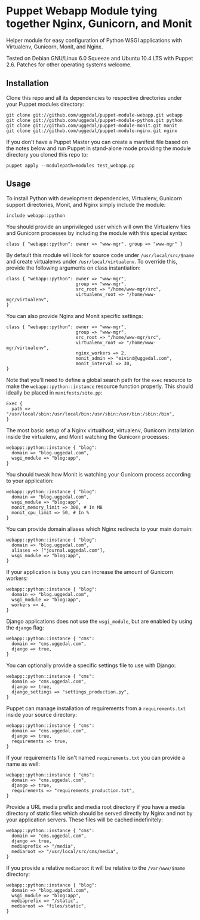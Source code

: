 Puppet Webapp Module tying together Nginx, Gunicorn, and Monit
==============================================================

Helper module for easy configuration of Python WSGI applications
with Virtualenv, Gunicorn, Monit, and Nginx.

Tested on Debian GNU/Linux 6.0 Squeeze and Ubuntu 10.4 LTS with
Puppet 2.6. Patches for other operating systems welcome.


Installation
------------

Clone this repo and all its dependencies to respective directories under
your Puppet modules directory:

    git clone git://github.com/uggedal/puppet-module-webapp.git webapp
    git clone git://github.com/uggedal/puppet-module-python.git python
    git clone git://github.com/uggedal/puppet-module-monit.git monit
    git clone git://github.com/uggedal/puppet-module-nginx.git nginx

If you don't have a Puppet Master you can create a manifest file
based on the notes below and run Puppet in stand-alone mode
providing the module directory you cloned this repo to:

    puppet apply --modulepath=modules test_webapp.pp


Usage
-----

To install Python with development dependencies, Virtualenv, Gunicorn support
directories, Monit, and Nginx simply include the module:

    include webapp::python

You should provide an unprivileged user which will own the Virtualenv files
and Gunicorn processes by including the module with this special syntax:

    class { "webapp::python": owner => "www-mgr", group => "www-mgr" }

By default this module will look for source code under `/usr/local/src/$name`
and create virtualenvs under `/usr/local/virtualenv`. To override this, provide
the following arguments on class instantiation:

    class { "webapp::python": owner => "www-mgr",
                              group => "www-mgr",
                              src_root => "/home/www-mgr/src",
                              virtualenv_root => "/home/www-mgr/virtualenv",
    }

You can also provide Nginx and Monit specific settings:

    class { "webapp::python": owner => "www-mgr",
                              group => "www-mgr",
                              src_root => "/home/www-mgr/src",
                              virtualenv_root => "/home/www-mgr/virtualenv",
                              nginx_workers => 2,
                              monit_admin => "eivind@uggedal.com",
                              monit_interval => 30,
    }

Note that you'll need to define a global search path for the `exec`
resource to make the `webapp::python::instance` resource function
properly. This should ideally be placed in `manifests/site.pp`:

    Exec {
      path => "/usr/local/sbin:/usr/local/bin:/usr/sbin:/usr/bin:/sbin:/bin",
    }

The most basic setup of a Nginx virtualhost, virtualenv, Gunicorn installation
inside the virtualenv, and Monit watching the Gunicorn processes:
    
    webapp::python::instance { "blog":
      domain => "blog.uggedal.com",
      wsgi_module => "blog:app",
    }

You should tweak how Monit is watching your Gunicorn process according to your
application:

    webapp::python::instance { "blog":
      domain => "blog.uggedal.com",
      wsgi_module => "blog:app",
      monit_memory_limit => 300, # In MB
      monit_cpu_limit => 50, # In %
    }

You can provide domain aliases which Nginx redirects to your main domain:

    webapp::python::instance { "blog":
      domain => "blog.uggedal.com",
      aliases => ["journal.uggedal.com"],
      wsgi_module => "blog:app",
    }

If your application is busy you can increase the amount of Gunicorn workers:

    webapp::python::instance { "blog":
      domain => "blog.uggedal.com",
      wsgi_module => "blog:app",
      workers => 4,
    }

Django applications does not use the `wsgi_module`, but are enabled by using
the `django` flag:

    webapp::python::instance { "cms":
      domain => "cms.uggedal.com",
      django => true,
    }

You can optionally provide a specific settings file to use with Django:

    webapp::python::instance { "cms":
      domain => "cms.uggedal.com",
      django => true,
      django_settings => "settings_production.py",
    }

Puppet can manage installation of requirements from a `requirements.txt`
inside your source directory:

    webapp::python::instance { "cms":
      domain => "cms.uggedal.com",
      django => true,
      requirements => true,
    }

If your requirements file isn't named `requirements.txt` you can provide
a name as well:

    webapp::python::instance { "cms":
      domain => "cms.uggedal.com",
      django => true,
      requirements => "requirements_production.txt",
    }

Provide a URL media prefix and media root directory if you have a
media directory of static files which should be served directly by
Nginx and not by your application servers. These files will be
cached indefinitely:

    webapp::python::instance { "cms":
      domain => "cms.uggedal.com",
      django => true,
      mediaprefix => "/media",
      mediaroot => "/usr/local/src/cms/media",
    }

If you provide a relative `mediaroot` it will be relative to the
`/var/www/$name` directory:

    webapp::python::instance { "blog":
      domain => "blog.uggedal.com",
      wsgi_module => "blog:app",
      mediaprefix => "/static",
      mediaroot => "files/static",
    }
